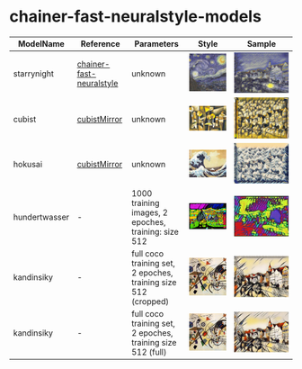 # chainer-fast-neuralstyle-models

ModelName | Reference | Parameters | Style | Sample
--- | --- | --- | --- | ---
starrynight | [chainer-fast-neuralstyle](https://github.com/yusuketomoto/chainer-fast-neuralstyle) | unknown |![starrynight](images/starrynight-style.jpg) | ![starrynight](images/starrynight.jpg)
cubist | [cubistMirror](https://github.com/genekogan/CubistMirror/) | unknown |![cubist](images/cubist-style.jpg?raw=true) |<img src="images/cubist.jpg?raw=true" alt="alt text" width="1500">
hokusai | [cubistMirror](https://github.com/genekogan/CubistMirror/) | unknown | ![hokusai](images/hokusai-style.jpg?raw=true)| ![hokusai](images/hokusai.jpg?raw=true)
hundertwasser | - | 1000 training images, 2 epoches, training: size 512  | ![hokusai](images/hundertwasser-style.jpg?raw=true)| ![hokusai](images/hundertwasser.jpg?raw=true)
kandinsiky | - | full coco training set, 2 epoches, training size 512 (cropped) | ![hokusai](images/kandinsky.jpg?raw=true)| ![hokusai](images/kandinsky_e2_crop512.jpg?raw=true)
kandinsiky | - | full coco training set, 2 epoches, training size 512 (full) | ![hokusai](images/kandinsky.jpg?raw=true)| ![hokusai](images/kandinsky_e2_full512.jpg?raw=true)

